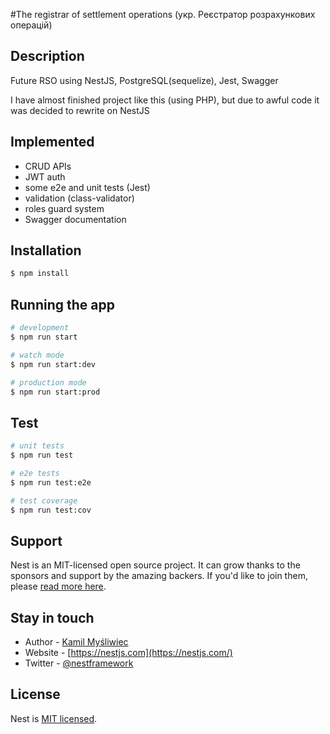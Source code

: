#The registrar of settlement operations (укр. Реєстратор розрахункових операцій)

## Description
Future RSO using NestJS, PostgreSQL(sequelize), Jest, Swagger 

I have almost finished project like this (using PHP), but due to awful code it was decided to rewrite on NestJS

## Implemented
 * CRUD APIs
 * JWT auth
 * some e2e and unit tests (Jest)
 * validation (class-validator)
 * roles guard system
 * Swagger documentation

## Installation

```bash
$ npm install
```

## Running the app

```bash
# development
$ npm run start

# watch mode
$ npm run start:dev

# production mode
$ npm run start:prod
```

## Test

```bash
# unit tests
$ npm run test

# e2e tests
$ npm run test:e2e

# test coverage
$ npm run test:cov
```

## Support

Nest is an MIT-licensed open source project. It can grow thanks to the sponsors and support by the amazing backers. If you'd like to join them, please [read more here](https://docs.nestjs.com/support).

## Stay in touch

- Author - [Kamil Myśliwiec](https://kamilmysliwiec.com)
- Website - [https://nestjs.com](https://nestjs.com/)
- Twitter - [@nestframework](https://twitter.com/nestframework)

## License

Nest is [MIT licensed](LICENSE).
